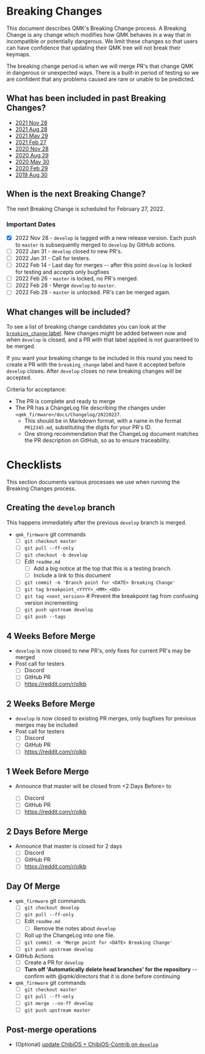 # Breaking Changes

This document describes QMK's Breaking Change process. A Breaking Change is any change which modifies how QMK behaves in a way that in incompatible or potentially dangerous. We limit these changes so that users can have confidence that updating their QMK tree will not break their keymaps.

The breaking change period is when we will merge PR's that change QMK in dangerous or unexpected ways. There is a built-in period of testing so we are confident that any problems caused are rare or unable to be predicted.

## What has been included in past Breaking Changes?

* [2021 Nov 28](ChangeLog/20211128.md)
* [2021 Aug 28](ChangeLog/20210828.md)
* [2021 May 29](ChangeLog/20210529.md)
* [2021 Feb 27](ChangeLog/20210227.md)
* [2020 Nov 28](ChangeLog/20201128.md)
* [2020 Aug 29](ChangeLog/20200829.md)
* [2020 May 30](ChangeLog/20200530.md)
* [2020 Feb 29](ChangeLog/20200229.md)
* [2019 Aug 30](ChangeLog/20190830.md)

## When is the next Breaking Change?

The next Breaking Change is scheduled for February 27, 2022.

### Important Dates

* [x] 2022 Nov 28 - `develop` is tagged with a new release version. Each push to `master` is subsequently merged to `develop` by GitHub actions.
* [ ] 2022 Jan 31 - `develop` closed to new PR's.
* [ ] 2022 Jan 31 - Call for testers.
* [ ] 2022 Feb 14 - Last day for merges -- after this point `develop` is locked for testing and accepts only bugfixes
* [ ] 2022 Feb 26 - `master` is locked, no PR's merged.
* [ ] 2022 Feb 28 - Merge `develop` to `master`.
* [ ] 2022 Feb 28 - `master` is unlocked. PR's can be merged again.

## What changes will be included?

To see a list of breaking change candidates you can look at the [`breaking_change` label](https://github.com/qmk/qmk_firmware/pulls?q=is%3Aopen+label%3Abreaking_change+is%3Apr). New changes might be added between now and when `develop` is closed, and a PR with that label applied is not guaranteed to be merged.

If you want your breaking change to be included in this round you need to create a PR with the `breaking_change` label and have it accepted before `develop` closes. After `develop` closes no new breaking changes will be accepted.

Criteria for acceptance:

* The PR is complete and ready to merge
* The PR has a ChangeLog file describing the changes under `<qmk_firmware>/docs/Changelog/20220227`.
    * This should be in Markdown format, with a name in the format `PR12345.md`, substituting the digits for your PR's ID.
    * One strong recommendation that the ChangeLog document matches the PR description on GitHub, so as to ensure traceability.

# Checklists

This section documents various processes we use when running the Breaking Changes process.

## Creating the `develop` branch

This happens immediately after the previous `develop` branch is merged.

* `qmk_firmware` git commands
    * [ ] `git checkout master`
    * [ ] `git pull --ff-only`
    * [ ] `git checkout -b develop`
    * [ ] Edit `readme.md`
        * [ ] Add a big notice at the top that this is a testing branch.
        * [ ] Include a link to this document
    * [ ] `git commit -m 'Branch point for <DATE> Breaking Change'`
    * [ ] `git tag breakpoint_<YYYY>_<MM>_<DD>`
    * [ ] `git tag <next_version>` # Prevent the breakpoint tag from confusing version incrementing
    * [ ] `git push upstream develop`
    * [ ] `git push --tags`

## 4 Weeks Before Merge

* `develop` is now closed to new PR's, only fixes for current PR's may be merged
* Post call for testers
    * [ ] Discord
    * [ ] GitHub PR
    * [ ] https://reddit.com/r/olkb

## 2 Weeks Before Merge

* `develop` is now closed to existing PR merges, only bugfixes for previous merges may be included
* Post call for testers
    * [ ] Discord
    * [ ] GitHub PR
    * [ ] https://reddit.com/r/olkb

## 1 Week Before Merge

* Announce that master will be closed from <2 Days Before> to <Day of Merge>
    * [ ] Discord
    * [ ] GitHub PR
    * [ ] https://reddit.com/r/olkb

## 2 Days Before Merge

* Announce that master is closed for 2 days
    * [ ] Discord
    * [ ] GitHub PR
    * [ ] https://reddit.com/r/olkb

## Day Of Merge

* `qmk_firmware` git commands
    * [ ] `git checkout develop`
    * [ ] `git pull --ff-only`
    * [ ] Edit `readme.md`
        * [ ] Remove the notes about `develop`
    * [ ] Roll up the ChangeLog into one file.
    * [ ] `git commit -m 'Merge point for <DATE> Breaking Change'`
    * [ ] `git push upstream develop`
* GitHub Actions
    * [ ] Create a PR for `develop`
    * [ ] **Turn off 'Automatically delete head branches' for the repository** -- confirm with @qmk/directors that it is done before continuing
* `qmk_firmware` git commands
    * [ ] `git checkout master`
    * [ ] `git pull --ff-only`
    * [ ] `git merge --no-ff develop`
    * [ ] `git push upstream master`

## Post-merge operations

* (Optional) [update ChibiOS + ChibiOS-Contrib on `develop`](chibios_upgrade_instructions.md)
